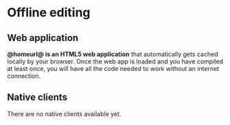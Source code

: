# Offline editing

## Web application

**@homeurl@ is an HTML5 web application** that automatically gets cached locally by your browser. 
Once the web app is loaded and you have compiled at least once, you will have all the code needed to work without an internet connection.

## Native clients

There are no native clients available yet.